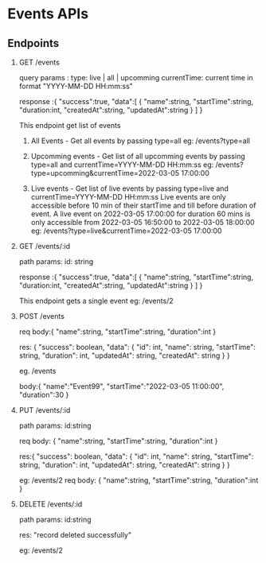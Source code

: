 # Events APIs

## Endpoints
1. GET /events

    query params : 
    type: live | all | upcomming
    currentTime: current time in format "YYYY-MM-DD HH:mm:ss"

    response :{
        "success":true,
        "data":[
            {
                "name":string,
                "startTime":string,
                "duration:int,
                "createdAt":string,
                "updatedAt":string
            }
        ]
    }

    This endpoint get list of events

    1. All Events - Get all events by passing type=all
    eg: /events?type=all

    2. Upcomming events - Get list of all upcomming events by passing type=all and currentTime=YYYY-MM-DD HH:mm:ss
    eg: /events?type=upcomming&currentTime=2022-03-05 17:00:00

    3. Live events - Get list of live events by passing type=live and currentTime=YYYY-MM-DD HH:mm:ss
    Live events are only accessible before 10 min of their startTime and till before duration of event.
    A live event on 2022-03-05 17:00:00 for duration 60 mins is only accessible from 2022-03-05 16:50:00 to 2022-03-05 18:00:00
    eg: /events?type=live&currentTime=2022-03-05 17:00:00

2. GET /events/:id

    path params: 
    id: string

    response :{
        "success":true,
        "data":[
            {
                "name":string,
                "startTime":string,
                "duration:int,
                "createdAt":string,
                "updatedAt":string
            }
        ]
    }

    This endpoint gets a single event
    eg: /events/2

3. POST /events

    req body:{
        "name":string,
        "startTime":string,
        "duration":int
    }

    res: {
        "success": boolean,
        "data": {
            "id": int,
            "name": string,
            "startTime": string,
            "duration": int,
            "updatedAt": string,
            "createdAt": string
        }
    }

    eg. /events

    body:{
        "name":"Event99",
        "startTime":"2022-03-05 11:00:00",
        "duration":30
    }   

4. PUT /events/:id

    path params:
    id:string

    req body: {
        "name":string,
        "startTime":string,
        "duration":int
    }

    res:{
        "success": boolean,
        "data": {
            "id": int,
            "name": string,
            "startTime": string,
            "duration": int,
            "updatedAt": string,
            "createdAt": string
        }
    }

    eg: /events/2
    req body: {
        "name":string,
        "startTime":string,
        "duration":int
    }

5. DELETE /events/:id

    path params:
    id:string

    res: "record deleted successfully"

    eg: /events/2






